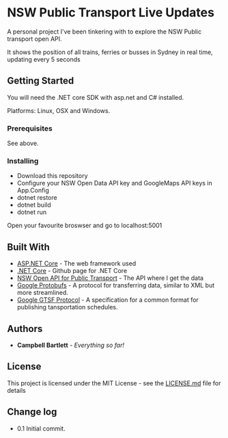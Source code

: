 ﻿# NSW Public Transport Live Updates

A personal project I've been tinkering with to explore the NSW Public transport open API.

It shows the position of all trains, ferries or busses in Sydney in real time, updating every 5 seconds

## Getting Started

You will need the .NET core SDK with asp.net and C# installed.

Platforms: Linux, OSX and Windows.

### Prerequisites

See above.

### Installing

* Download this repository
* Configure your NSW Open Data API key and GoogleMaps API keys in App.Config
* dotnet restore
* dotnet build
* dotnet run

Open your favourite broswser and go to localhost:5001

## Built With

* [ASP.NET Core](https://www.asp.net/core/overview/aspnet-vnext) - The web framework used
* [.NET Core](https://dotnet.github.io) - Github page for .NET Core
* [NSW Open API for Public Transport](https://opendata.transport.nsw.gov.au/) - The API where I get the data
* [Google Protobufs](https://github.com/google/protobuf) - A protocol for transferring data, similar to XML but more streamlined.
* [Google GTSF Protocol](https://developers.google.com/transit/gtfs/) - A specification for a common format for publishing tansportation schedules.

## Authors

* **Campbell Bartlett** - *Everything so far!*

## License

This project is licensed under the MIT License - see the [LICENSE.md](LICENSE.md) file for details

## Change log

* 0.1 Initial commit.
